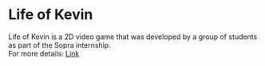# Life of Kevin
Life of Kevin is a 2D video game that was developed by a group of students as part of the Sopra internship. <br>
For more details: [Link](https://sopranium.de/HallOfFame/SS18#Life_of_Kevin)
